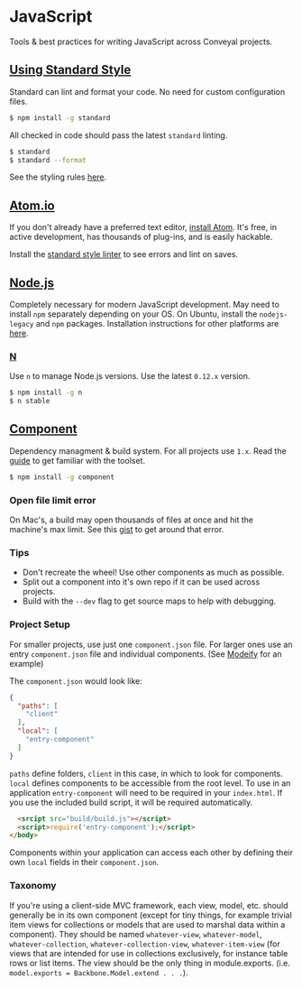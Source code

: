 # JavaScript

Tools & best practices for writing JavaScript across Conveyal projects.

## [Using Standard Style](http://standardjs.com)

Standard can lint and format your code. No need for custom configuration files.

```bash
$ npm install -g standard
```

All checked in code should pass the latest `standard` linting.

```bash
$ standard
$ standard --format
```

See the styling rules [here](http://standardjs.com/rules.html#javascript-standard-style).

## [Atom.io](https://atom.io)

If you don't already have a preferred text editor, [install Atom](https://github.com/atom/atom/blob/master/README.md#installing). It's free, in active development, has thousands of plug-ins, and is easily hackable.

Install the [standard style linter](https://atom.io/packages/linter-js-standard) to see errors and lint on saves.

## [Node.js](http://nodejs.org)

Completely necessary for modern JavaScript development. May need to install `npm` separately depending on your OS. On Ubuntu, install the `nodejs-legacy` and `npm` packages. Installation instructions for other platforms are [here](https://github.com/joyent/node/wiki/installing-node.js-via-package-manager).

### [N](https://github.com/visionmedia/n)

Use `n` to manage Node.js versions. Use the latest `0.12.x` version.

```bash
$ npm install -g n
$ n stable
```

## [Component](https://github.com/componentjs/guide)

Dependency managment & build system. For all projects use `1.x`. Read the [guide](https://github.com/componentjs/guide) to get familiar with the toolset.

```bash
$ npm install -g component
```

### Open file limit error

On Mac's, a build may open thousands of files at once and hit the machine's max limit. See this [gist](https://gist.github.com/trevorgerhardt/40e944e63dee3ee1779f) to get around that error.

### Tips

* Don't recreate the wheel! Use other components as much as possible.
* Split out a component into it's own repo if it can be used across projects.
* Build with the `--dev` flag to get source maps to help with debugging.

### Project Setup

For smaller projects, use just one `component.json` file. For larger ones use an entry `component.json` file and individual components. (See [Modeify](https://github.com/conveyal/modeify) for an example)

The `component.json` would look like:

```json
{
  "paths": [
    "client"
  ],
  "local": [
    "entry-component"
  ]
}
```

`paths` define folders, `client` in this case, in which to look for components. `local` defines components to be accessible from the root level. To use in an application `entry-component` will need to be required in your `index.html`. If you use the included build script, it will be required automatically.

```html
  <srcipt src="build/build.js"></script>
  <script>require('entry-component');</script>
</body>
```

Components within your application can access each other by defining their own `local` fields in their `component.json`.

### Taxonomy

If you're using a client-side MVC framework, each view, model, etc. should generally be in its own component (except for tiny things, for example trivial item views for collections or models that are used to marshal data within a component). They should be named `whatever-view`, `whatever-model`, `whatever-collection`, `whatever-collection-view`, `whatever-item-view` (for views that are intended for use in collections exclusively, for instance table rows or list items. The view should be the only thing in module.exports. (i.e. `model.exports = Backbone.Model.extend . . .`).

